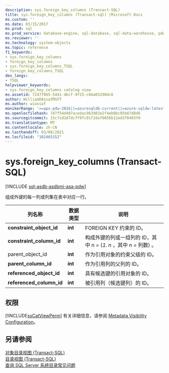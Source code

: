 ```yaml
---
description: sys.foreign_key_columns (Transact-SQL)
title: sys.foreign_key_columns (Transact-sql) |Microsoft Docs
ms.custom: ''
ms.date: 03/15/2017
ms.prod: sql
ms.prod_service: database-engine, sql-database, sql-data-warehouse, pdw
ms.reviewer: ''
ms.technology: system-objects
ms.topic: reference
f1_keywords:
- sys.foreign_key_columns
- foreign_key_columns
- sys.foreign_key_columns_TSQL
- foreign_key_columns_TSQL
dev_langs:
- TSQL
helpviewer_keywords:
- sys.foreign_key_columns catalog view
ms.assetid: 7247f065-5441-4bcf-9f25-c84a03290dc6
author: WilliamDAssafMSFT
ms.author: wiassaf
monikerRange: '>=aps-pdw-2016||=azuresqldb-current||=azure-sqldw-latest||>=sql-server-2016||>=sql-server-linux-2017||=azuresqldb-mi-current'
ms.openlocfilehash: 7d7f54d407acedac963983e2f4eb0bc95b87d8d6
ms.sourcegitcommit: 15c7cd187dcff9fc91f2daf0056b12ed3f0403f0
ms.translationtype: MT
ms.contentlocale: zh-CN
ms.lasthandoff: 03/08/2021
ms.locfileid: "102465152"
---
```

# <a name="sysforeign_key_columns-transact-sql"></a>sys.foreign_key_columns (Transact-SQL)
[!INCLUDE [sql-asdb-asdbmi-asa-pdw](../../includes/applies-to-version/sql-asdb-asdbmi-asa-pdw.md)]

  组成外键的每一列或列集在表中对应一行。  
  
|列名称|数据类型|说明|  
|-----------------|---------------|-----------------|  
|**constraint_object_id**|**int**|FOREIGN KEY 约束的 ID。|  
|**constraint_column_id**|**int**|构成外键的列或一组列的 ID，其中 n = (*1. n* ，其中 n = 列数) 。|  
|parent_object_id|**int**|作为引用对象的约束父级的 ID。|  
|**parent_column_id**|**int**|作为引用列的父列的 ID。|  
|**referenced_object_id**|**int**|具有候选键的引用对象的 ID。|  
|**referenced_column_id**|**int**|被引用列（候选键列）的 ID。|  
  
## <a name="permissions"></a>权限  
 [!INCLUDE[ssCatViewPerm](../../includes/sscatviewperm-md.md)] 有关详细信息，请参阅 [Metadata Visibility Configuration](../../relational-databases/security/metadata-visibility-configuration.md)。  
  
## <a name="see-also"></a>另请参阅  
 [对象目录视图 (Transact-SQL)](../../relational-databases/system-catalog-views/object-catalog-views-transact-sql.md)   
 [目录视图 (Transact-SQL)](../../relational-databases/system-catalog-views/catalog-views-transact-sql.md)   
 [查询 SQL Server 系统目录常见问题](../../relational-databases/system-catalog-views/querying-the-sql-server-system-catalog-faq.yml)  
  
  
